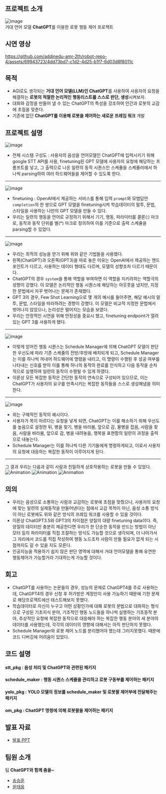 ## 프로젝트 소개
![image](https://github.com/addinedu-amr-2th/robot-repo-4/assets/69943723/6ddb8631-cdef-4fba-96a8-c331b6a238a2)  
거대 언어 모델 **ChatGPT**를 이용한 로봇 행동 제어 프로젝트  
## 시연 영상
https://github.com/addinedu-amr-2th/robot-repo-4/assets/69943723/4dd73bd7-c1d2-4d25-b1f7-6d03d8f8011c

## 목적
- AGI로도 생각되는 **거대 언어 모델(LLM)인 ChatGPT**를 사용하여 사용자의 요청을 해결하는 **로봇의 적절한 논리적인 행동리스트를 스스로 판단, 생성**시켜보자.
- 대화와 감정을 만들어 낼 수 있는 ChatGPT의 특성을 강조하여 인간과 로봇의 교감에 초점을 맞춘다.
- 기존에 없던 **ChatGPT를 이용해 로봇을 제어하는 새로운 프레임 워크** 개발
## 프로젝트 설명  
![image](https://github.com/addinedu-amr-2th/robot-repo-4/assets/69943723/50715f88-4995-45c1-b898-55eb4362f75f)
- 전체 시스템 구성도 : 사용자의 음성을 언어모델인 ChatGPT에 입력시키기 위해 google STT API를 사용, finetuning된 GPT 모델에 사용자의 요청에 해당하는 프롬프트를 넣고, 그 출력으로 나온 일련의 동작 시퀀스인 스케쥴을 스케쥴러에서 하나씩 parsing하여 여러 하드웨어들을 제어할 수 있도록 한다.
---
![image](https://github.com/addinedu-amr-2th/robot-repo-4/assets/69943723/5e9705f0-48b4-464d-b9ba-a34386d5ad65)
- finetuning : OpenAI에서 제공하는 서비스를 통해 입력 `prompt`와 모범답안 `completion`의 한 쌍으로 GPT 모델을 finetuning시켜 학습데이터의 말투, 문법, 스타일을 사용하는 나만의 GPT 모델을 만들 수 있다.
- 우리는 일련의 행동을 언어로 규정하기 위해서 기기, 행동, 파라미터를 콜론(:) 마크로, 동작과 동작 단위를 별(*) 마크로 정의하여 이를 기준으로 출력 스케쥴을 parsing할 수 있었다.
---
![image](https://github.com/addinedu-amr-2th/robot-repo-4/assets/69943723/25b1b54c-73ec-4eae-bad2-941725adcc03)
- 우리는 최적의 성능을 얻기 위해 위와 같은 기법들을 사용했다.
- 왼쪽(ChatGPT)과 오른쪽(GPT3)을 따로 놓은 이유는 OpenAI에서 제공하는 엔드포인트가 다르고, 사용하는 데이터 형태도 다르며, 모델의 성향조차 다르기 때문이다.
- ChatGPT의 경우 `system`을 통해 역할을 부여하면 이 역할을 지키려하는 역할극의 성향이 강했다.
  이 모델은 논리적인 행동 시퀀스에 해당하는 아웃풋을 냈지만, 지정한 문법에서 자꾸 벗어나는 문제가 존재했다.
- GPT 3의 경우, Few Shot Learning으로 몇 개의 예시를 들어주면, 해당 예시의 말투, 문법, 스타일을 따라하려는 경향이 강했다.
  이 모델은 비교적 지정한 문법에서 벗어나지 않았으나, 논리성은 떨어지는 모습을 보였다.
- 우리는 안정적인 시연을 위해 안정성을 중요시 했고, finetuning endpoint가 열려있는 GPT 3를 사용하게 됐다.
---
![image](https://github.com/addinedu-amr-2th/robot-repo-4/assets/69943723/1b09d285-7a48-4bc1-a114-fd63e38ba4dc)
- 이렇게 얻어진 행동 시퀀스는 Schedule Manager에 의해 ChatGPT 모델이 판단한 우선도에 따라 기존 스케쥴의 전방/후방에 배치되게 되고, Schedule Manager는 이를 하나씩 꺼내어 하드웨어에 명령을 내리고, 이 명령이 수행된 후 성공 여부를 나타내는 신호를 받아 이를 통해 하나의 동작의 완료를 인식하고 다음 동작을 순차적으로 실행하여 일련의 동작이 수행될 수 있게 하였다.
- 이론상 모든 복잡한 동작은 간단한 동작의 연속으로 구성되어 있으므로, 이는 ChatGPT가 사용자의 요구를 만족시키는 복잡한 동작들을 스스로 생성해냄을 의미한다.
---
![image](https://github.com/addinedu-amr-2th/robot-repo-4/assets/69943723/c1d2967f-4e4f-4783-9bb9-acd19d5cab1d)
- 위는 구체적인 동작의 예시이다.
- 사용자가 목이 마르다는 요청을 넣게 되면, ChatGPT는 이를 해소하기 위해 우선도를 높음으로 설정한 뒤, 
  병을 찾기, 병을 바라봄, 앞으로 감, 물병을 잡음, 사람을 찾음, 사람을 바라봄, 앞으로 감, 병을 내려놓음, 행복을 표현함의 일련의 과정을 출력으로 내놓는다.
- Schedule Manager는 이를 하나씩 다른 기기들에게 명령하게되고, 이로서 사용자의 요청에 대응하는 복잡한 동작이 이루어지게 된다.
---
그 결과 우리는 다음과 같이 사람과 친밀하게 상호작용하는 로봇을 만들 수 있었다.
![Animation](https://github.com/addinedu-amr-2th/robot-repo-4/assets/69943723/bf2a6e62-4831-43ac-bad3-9dc18b3c0750)
![Animation](https://github.com/addinedu-amr-2th/robot-repo-4/assets/69943723/c0a09812-fd23-4f6f-84f5-5903df42e91b)
![Animation](https://github.com/addinedu-amr-2th/robot-repo-4/assets/69943723/2968b2dd-470a-4d24-a221-27264b53c262)
## 의의
- 우리는 음성으로 소통하는 사람과 교감하는 로봇에 초점을 맞췄으나, 사용자의 요청에 맞는 일련의 실제동작을 만들어낸다는 점에서 교감 목적이 아닌, 음성 소통 방식이 아닌 로봇에도 위와 같은 방식의 프레임 워크를 사용할 수 있을 것이다.
- 이론상 ChatGPT3.5와 GPT3의 차이점은 양질의 대량 finetuning data이다. 
  즉, 양질의 데이터만 충분히 제공한다면 우리가 한 단순한 동작을 만드는 방법이 아닌 모터 등의 파라미터를 직접 조절하는 방식도 가능할 것으로 생각되며, 더 나아가서 그 자리에서 코드를 직접 작성하여 행동 노드조차 사람이 만들 필요가 없게 되는 시점까지도 갈 수 있을 지도 모른다.
- 인공지능을 적용하기 쉽지 않은 판단 영역에 대해서 거대 언어모델을 통해 유연한 행동제어가 가능할거라 기대하는게 가능할 것이다.
## 회고
- ChatGPT를 사용하는 논문들의 경우, 성능의 문제로 ChatGPT4를 주로 사용하는데, ChatGPT4의 경우 신청 후 허가받은 계정만이 사용 가능하기 때문에 기한 문제로 해당프로젝트에선 테스트해보지 못했다.
- 학습데이터로 자신이 누구고 어떤 상황인가에 대홰 로봇의 문법으로 대화하는 형식으로 구성된 기초지식 분야, 기초적인 행동 노드들을 하나씩 실행하는 기초동작 분야, 추상적인 요청에 복잡한 동작으로 대응해야 하는 복잡한 행동 분야의 세 분야의 데이터를 사용했는데, 각각의 데이터의 영향에 대해서는 아직 판단하지 못했다.
- Schedule Manager와 로봇 제어 노드를 분리했어야 했는데 그러지못했다. 때문에 코드 디버깅에 어려움이 있었다. 

## 코드 설명
#### stt_pkg : 음성 처리 및 ChatGPT와 관련된 패키지 
#### schedule_maker : 행동 시퀀스 스케쥴을 관리하고 로봇 구동부를 제어하는 패키지
#### yolo_pkg : YOLO 모델의 정보를 schedule_maker 및 로봇팔 제어부에 전달해주는 패키지
#### om_pkg : ChatGPT 명령에 의해 로봇팔을 제어하는 패키지
## 발표 자료
- [발표 PPT](https://docs.google.com/presentation/d/1Db-Mb1rRizueh5NoOPT9ax4vFm7Z98R1q-yJYuG1zGs/edit?usp=sharing)
## 팀원 소개
팀 **ChatGPT와 함께 춤을~**
- [송승훈](https://github.com/addinedu-amr-2th/robot-repo-4/tree/ssh)
- [윤태웅](https://github.com/addinedu-amr-2th/robot-repo-4/tree/ytw)

